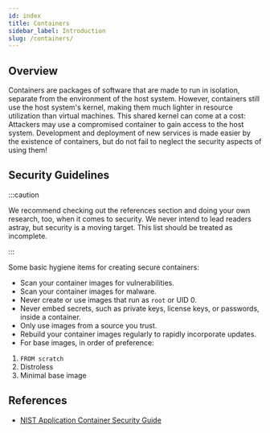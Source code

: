 ```yaml
---
id: index
title: Containers
sidebar_label: Introduction
slug: /containers/
---
```


## Overview

Containers are packages of software that are made to run in isolation, separate
from the environment of the host system. However, containers still use the host
system's kernel, making them much lighter in resource utilization than virtual
machines. This shared kernel can come at a cost: Attackers may use a
compromised container to gain access to the host system. Development and
deployment of new services is made easier by the existence of containers, but
do not fail to neglect the security aspects of using them!

## Security Guidelines

:::caution

We recommend checking out the references section and doing your own research,
too, when it comes to security. We never intend to lead readers astray, but
security is a moving target. This list should be treated as incomplete.

:::

Some basic hygiene items for creating secure containers:

- Scan your container images for vulnerabilities.
- Scan your container images for malware.
- Never create or use images that run as `root` or UID 0.
- Never embed secrets, such as private keys, license keys, or passwords, inside
  a container.
- Only use images from a source you trust.
- Rebuild your container images regularly to rapidly incorporate updates.
- For base images, in order of preference:

1. `FROM scratch`
2. Distroless
3. Minimal base image

## References

- [NIST Application Container Security
  Guide](https://www.nist.gov/publications/application-container-security-guide)
